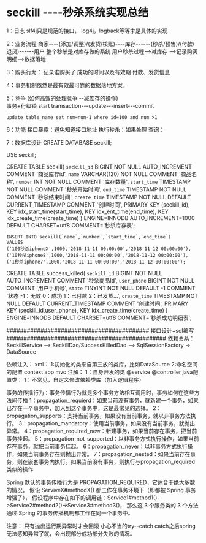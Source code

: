 # seckill ----秒杀系统实现总结

1：日志
    slf4j只是规范的接口，
    log4j，logback等等才是具体的实现

2：业务流程
    商家----(添加/调整)/(发货/核账)----库存------(秒杀/预售)/(付款/退货)------用户
    整个秒杀是对库存做的系统
    用户秒杀过程-->减库存 -->记录购买明细-->数据落地
    
3：购买行为：
    记录谁购买了
    成功的时间以及有效期
    付款、发货信息

4：事务机制依然是最有效最可靠的数据落地方案。

5：竞争 (如何高效的处理竞争 --减库存的操作)   
    事务+行级锁
    start tramsaction---update---insert---commit
    
    update table_name set num=num-1 where id=100 and num >1  
    
6：功能
    接口暴露：避免知道接口地址
    执行秒杀：如果处理
    查询：
    
7：数据库设计
CREATE DATABASE	 seckill;
   
USE seckill;
  
CREATE TABLE  seckill(
   `seckill_id` BIGINT NOT NULL AUTO_INCREMENT COMMENT '商品库存id',
   `name` VARCHAR(120) NOT NULL COMMENT '商品名称',
   `number` INT NOT NULL COMMENT '库存数量',
   `start_time` TIMESTAMP NOT NULL COMMENT '秒杀开始时间',
   `end_time` TIMESTAMP NOT NULL COMMENT '秒杀结束时间',
   `create_time` TIMESTAMP NOT NULL DEFAULT  CURRENT_TIMESTAMP COMMENT '创建时间',
   PRIMARY KEY (seckill_id),
   KEY idx_start_time(start_time),
   KEY idx_ent_time(end_time),
   KEY idx_create_time(create_time)
   ) ENGINE=INNODB AUTO_INCREMENT=1000 DEFAULT CHARSET=utf8 COMMENT='秒杀库存表';
    
    INSERT INTO seckill(`name`,`number`,`start_time`,`end_time`)
    VALUES
    ('100秒杀iphoneX',1000,'2018-11-11 00:00:00','2018-11-12 00:00:00'),
    ('10秒杀iphone8',1000,'2018-11-11 00:00:00','2018-11-12 00:00:00'),
    ('1秒杀iphone7',1000,'2018-11-11 00:00:00','2018-11-12 00:00:00');

CREATE TABLE  success_killed(
    `seckill_id` BIGINT NOT NULL AUTO_INCREMENT COMMENT '秒杀商品Id',
    `user_phone` BIGINT NOT NULL COMMENT '用户手机号',
    `state` TINYINT NOT NULL  DEFAULT -1 COMMENT '状态 -1：无效  0：成功  1：已付款  2：已发货...',
    `create_time` TIMESTAMP NOT NULL DEFAULT  CURRENT_TIMESTAMP COMMENT '创建时间',
    PRIMARY KEY (seckill_id,user_phone),
    KEY idx_create_time(create_time)
    ) ENGINE=INNODB  DEFAULT CHARSET=utf8 COMMENT='秒杀成功明细表';

########################################## 接口设计+sql编写 ###############################################
依赖关系：
    SeckillService --> SeckillDao/SuccessKilledDao --> SqlSessionFactory -> DataSource

依赖注入：
    xml：
        1:初始化的类来自第三放的类库，比如DataSource
        2:命名空间的配置 context aop mvc
    注解：
        1：自身开发的类 @service @controller
    java配置类：
        1：不常见，自定义修改依赖类库（加入逻辑程序）
        
事务的传播行为：事务传播行为就是多个事务方法相互调用时，事务如何在这些方法间传播
    1：propagation_requierd：如果当前没有事务，就新建一个事务，如果已存在一个事务中，加入到这个事务中，这是最常见的选择。
    2：propagation_supports：支持当前事务，如果没有当前事务，就以非事务方法执行。
    3：propagation_mandatory：使用当前事务，如果没有当前事务，就抛出异常。
    4：propagation_required_new：新建事务，如果当前存在事务，把当前事务挂起。
    5：propagation_not_supported：以非事务方式执行操作，如果当前存在事务，就把当前事务挂起。
    6：propagation_never：以非事务方式执行操作，如果当前事务存在则抛出异常。
    7：propagation_nested：如果当前存在事务，则在嵌套事务内执行。如果当前没有事务，则执行与propagation_required类似的操作
    
Spring 默认的事务传播行为是 PROPAGATION_REQUIRED，它适合于绝大多数的情况。
    假设 ServiveX#methodX() 都工作在事务环境下（即都被 Spring 事务增强了），
    假设程序中存在如下的调用链：Service1#method1()->Service2#method2()->Service3#method3()，
    那么这 3 个服务类的 3 个方法通过 Spring 的事务传播机制都工作在同一个事务中。
    
注意：
    只有抛出运行期异常时才会回滚
    小心不当的try--catch catch之后spring无法感知异常了就，会出现部分成功部分失败的情况。
    

